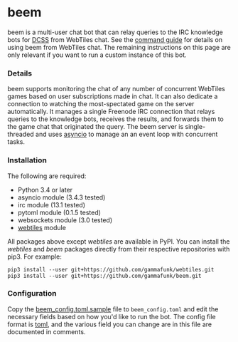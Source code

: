 # beem

beem is a multi-user chat bot that can relay queries to the IRC knowledge bots
for [DCSS](http://crawl.develz.org/wordpress/) from WebTiles chat. See the
[command guide](docs/beem_commands.md) for details on using beem from WebTiles
chat. The remaining instructions on this page are only relevant if you want to
run a custom instance of this bot.

### Details

beem supports monitoring the chat of any number of concurrent WebTiles games
based on user subscriptions made in chat. It can also dedicate a connection to
watching the most-spectated game on the server automatically. It manages a
single Freenode IRC connection that relays queries to the knowledge bots,
receives the results, and forwards them to the game chat that originated the
query. The beem server is single-threaded and uses
[asyncio](https://docs.python.org/3.4/library/asyncio.html) to manage an an
event loop with concurrent tasks.

### Installation

The following are required:

* Python 3.4 or later
* asyncio module (3.4.3 tested)
* irc module (13.1 tested)
* pytoml module (0.1.5 tested)
* websockets module (3.0 tested)
* [webtiles](https://github.com/gammafunk/webtiles) module

All packages above except *webtiles* are available in PyPI. You can install the
*webtiles* and *beem* packages directly from their respective repositories with
pip3. For example:

    pip3 install --user git+https://github.com/gammafunk/webtiles.git
    pip3 install --user git+https://github.com/gammafunk/beem.git

### Configuration

Copy the [beem_config.toml.sample](beem_config.toml.sample) file to
`beem_config.toml` and edit the necessary fields based on how you'd like to run
the bot. The config file format is [toml](https://github.com/toml-lang/toml),
and the various field you can change are in this file are documented in
comments.
